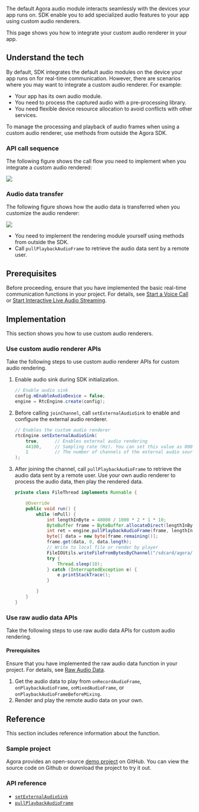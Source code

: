 The default Agora audio module interacts seamlessly with the devices your app runs on. SDK enable you to add specialized audio features to your app using custom audio renderers.

This page shows you how to integrate your custom audio renderer in your app.

## Understand the tech

By default, SDK integrates the default audio modules on the device your app runs on for real-time communication. However, there are scenarios where you may want to integrate a custom audio renderer. For example:

- Your app has its own audio module.
- You need to process the captured audio with a pre-processing library.
- You need flexible device resource allocation to avoid conflicts with other services.

To manage the processing and playback of audio frames when using a custom audio renderer, use methods from outside the Agora SDK.

### API call sequence

The following figure shows the call flow you need to implement when you integrate a custom audio rendered:

![](https://web-cdn.agora.io/docs-files/1569378513078)

### Audio data transfer

The following figure shows how the audio data is transferred when you customize the audio renderer:

![](https://web-cdn.agora.io/docs-files/1607672594828)

- You need to implement the rendering module yourself using methods from outside the SDK.
- Call `pullPlaybackAudioFrame` to retrieve the audio data sent by a remote user.

## Prerequisites

Before proceeding, ensure that you have implemented the basic real-time communication functions in your project. For details, see [Start a Voice Call](https://docs.agora.io/en/Voice/start_call_audio_android?platform=Android) or [Start Interactive Live Audio Streaming](https://docs.agora.io/en/Interactive%20Broadcast/start_live_audio_android?platform=Android).

## Implementation

This section shows you how to use custom audio renderers.

### Use custom audio renderer APIs

Take the following steps to use custom audio renderer APIs for custom audio rendering.

1. Enable audio sink during SDK initialization.

    ```java
    // Enable audio sink
    config.mEnableAudioDevice = false;
    engine = RtcEngine.create(config);
    ```

2. Before calling `joinChannel`, call `setExternalAudioSink` to enable and configure the external audio renderer.

    ```java
    // Enables the custom audio renderer
    rtcEngine.setExternalAudioSink(
        true,      // Enables external audio rendering
        44100,     // Sampling rate (Hz). You can set this value as 8000, 16000, 32000, 441000, or 48000
        1          // The number of channels of the external audio source. This value must not exceed 2
    );
    ```

3. After joining the channel, call `pullPlaybackAudioFrame` to retrieve the audio data sent by a remote user. Use your own audio renderer to process the audio data, then play the rendered data.

    ```java
    private class FileThread implements Runnable {

        @Override
        public void run() {
            while (mPull) {
                int lengthInByte = 48000 / 1000 * 2 * 1 * 10;
                ByteBuffer frame = ByteBuffer.allocateDirect(lengthInByte);
                int ret = engine.pullPlaybackAudioFrame(frame, lengthInByte);
                byte[] data = new byte[frame.remaining()];
                frame.get(data, 0, data.length);
                // Write to local file or render by player
                FileIOUtils.writeFileFromBytesByChannel("/sdcard/agora/pull_48k.pcm", data, true, true);
                try {
                    Thread.sleep(10);
                } catch (InterruptedException e) {
                    e.printStackTrace();
                }

            }
        }
    }
    ```

### Use raw audio data APIs

Take the following steps to use raw audio data APIs for custom audio rendering.

#### Prerequisites

Ensure that you have implemented the raw audio data function in your project. For details, see [Raw Audio Data](raw_audio_data_android).

1. Get the audio data to play from `onRecordAudioFrame`, `onPlaybackAudioFrame`, `onMixedAudioFrame`, or `onPlaybackAudioFrameBeforeMixing`.
2. Render and play the remote audio data on your own.

## Reference

This section includes reference information about the function.

### Sample project

Agora provides an open-source [demo project](https://github.com/AgoraIO/API-Examples/blob/dev/3.6.200/Android/APIExample/app/src/main/java/io/agora/api/example/examples/advanced/customaudio) on GitHub. You can view the source code on Github or download the project to try it out.

###  API reference

- [`setExternalAudioSink`](https://docs.agora.io/en/Interactive%20Broadcast/API%20Reference/java/classio_1_1agora_1_1rtc_1_1_rtc_engine.html#a270c0607d443790e92cdbd0d45ba1732)
- [`pullPlaybackAudioFrame`](https://docs.agora.io/en/Interactive%20Broadcast/API%20Reference/java/classio_1_1agora_1_1rtc_1_1_rtc_engine.html#ae15064944870692e9a0a59fdc87654c4)

